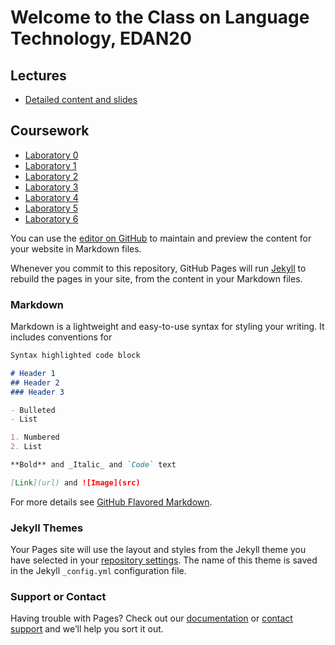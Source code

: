 # Welcome to the Class on Language Technology, EDAN20

## Lectures
- [Detailed content and slides](https://pnugues.github.io/edan20/lectures.xml)

## Coursework
- [Laboratory 0](https://pnugues.github.io/edan20/cw0.xml)
- [Laboratory 1](https://pnugues.github.io/edan20/cw1.xml)
- [Laboratory 2](https://pnugues.github.io/edan20/cw2.xml)
- [Laboratory 3](https://pnugues.github.io/edan20/cw3.xml)
- [Laboratory 4](https://pnugues.github.io/edan20/cw4.xml)
- [Laboratory 5](https://pnugues.github.io/edan20/cw5.xml)
- [Laboratory 6](https://pnugues.github.io/edan20/cw6.xml)

You can use the [editor on GitHub](https://github.com/pnugues/edan20.github.io/edit/master/README.md) to maintain and preview the content for your website in Markdown files.

Whenever you commit to this repository, GitHub Pages will run [Jekyll](https://jekyllrb.com/) to rebuild the pages in your site, from the content in your Markdown files.

### Markdown

Markdown is a lightweight and easy-to-use syntax for styling your writing. It includes conventions for

```markdown
Syntax highlighted code block

# Header 1
## Header 2
### Header 3

- Bulleted
- List

1. Numbered
2. List

**Bold** and _Italic_ and `Code` text

[Link](url) and ![Image](src)
```

For more details see [GitHub Flavored Markdown](https://guides.github.com/features/mastering-markdown/).

### Jekyll Themes

Your Pages site will use the layout and styles from the Jekyll theme you have selected in your [repository settings](https://github.com/pnugues/edan20.github.io/settings). The name of this theme is saved in the Jekyll `_config.yml` configuration file.

### Support or Contact

Having trouble with Pages? Check out our [documentation](https://help.github.com/categories/github-pages-basics/) or [contact support](https://github.com/contact) and we’ll help you sort it out.
